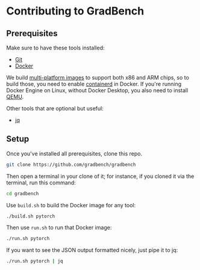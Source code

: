 # Contributing to GradBench

## Prerequisites

Make sure to have these tools installed:

- [Git][]
- [Docker][]

We build [multi-platform images][] to support both x86 and ARM chips, so to
build those, you need to enable [containerd][] in Docker. If you're running
Docker Engine on Linux, without Docker Desktop, you also need to install
[QEMU][].

Other tools that are optional but useful:

- [jq][]

## Setup

Once you've installed all prerequisites, clone this repo.

```sh
git clone https://github.com/gradbench/gradbench
```

Then open a terminal in your clone of it; for instance, if you cloned it via the
terminal, run this command:

```sh
cd gradbench
```

Use `build.sh` to build the Docker image for any tool:

```sh
./build.sh pytorch
```

Then use `run.sh` to run that Docker image:

```sh
./run.sh pytorch
```

If you want to see the JSON output formatted nicely, just pipe it to jq:

```sh
./run.sh pytorch | jq
```

[containerd]: https://docs.docker.com/storage/containerd/
[docker]: https://docs.docker.com/engine/install/
[git]: https://git-scm.com/downloads
[jq]: https://jqlang.github.io/jq/download/
[multi-platform images]: https://docs.docker.com/build/building/multi-platform/
[qemu]: https://docs.docker.com/build/building/multi-platform/#qemu-without-docker-desktop

